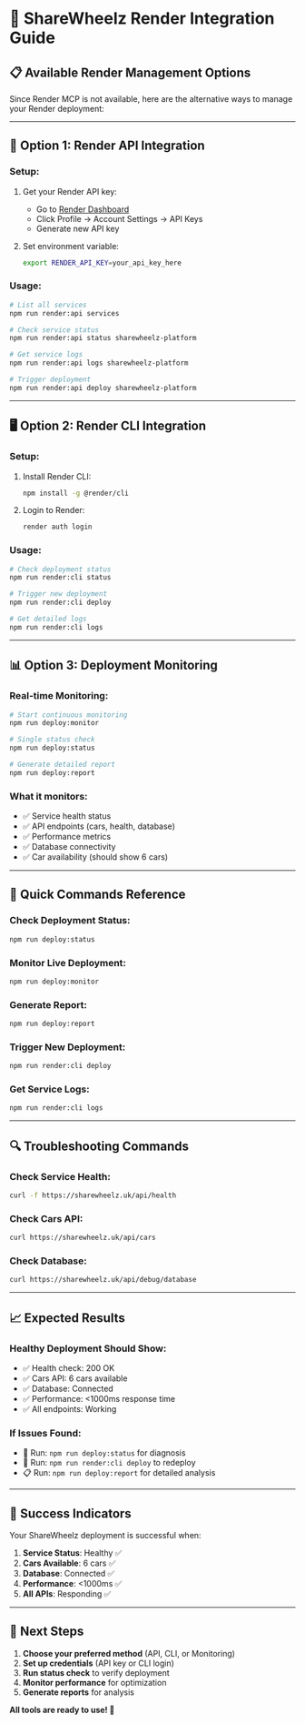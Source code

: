 # 🚀 ShareWheelz Render Integration Guide

## 📋 **Available Render Management Options**

Since Render MCP is not available, here are the alternative ways to manage your Render deployment:

---

## 🔧 **Option 1: Render API Integration**

### **Setup:**
1. Get your Render API key:
   - Go to [Render Dashboard](https://render.com/dashboard)
   - Click Profile → Account Settings → API Keys
   - Generate new API key

2. Set environment variable:
   ```bash
   export RENDER_API_KEY=your_api_key_here
   ```

### **Usage:**
```bash
# List all services
npm run render:api services

# Check service status
npm run render:api status sharewheelz-platform

# Get service logs
npm run render:api logs sharewheelz-platform

# Trigger deployment
npm run render:api deploy sharewheelz-platform
```

---

## 🖥️ **Option 2: Render CLI Integration**

### **Setup:**
1. Install Render CLI:
   ```bash
   npm install -g @render/cli
   ```

2. Login to Render:
   ```bash
   render auth login
   ```

### **Usage:**
```bash
# Check deployment status
npm run render:cli status

# Trigger new deployment
npm run render:cli deploy

# Get detailed logs
npm run render:cli logs
```

---

## 📊 **Option 3: Deployment Monitoring**

### **Real-time Monitoring:**
```bash
# Start continuous monitoring
npm run deploy:monitor

# Single status check
npm run deploy:status

# Generate detailed report
npm run deploy:report
```

### **What it monitors:**
- ✅ Service health status
- ✅ API endpoints (cars, health, database)
- ✅ Performance metrics
- ✅ Database connectivity
- ✅ Car availability (should show 6 cars)

---

## 🎯 **Quick Commands Reference**

### **Check Deployment Status:**
```bash
npm run deploy:status
```

### **Monitor Live Deployment:**
```bash
npm run deploy:monitor
```

### **Generate Report:**
```bash
npm run deploy:report
```

### **Trigger New Deployment:**
```bash
npm run render:cli deploy
```

### **Get Service Logs:**
```bash
npm run render:cli logs
```

---

## 🔍 **Troubleshooting Commands**

### **Check Service Health:**
```bash
curl -f https://sharewheelz.uk/api/health
```

### **Check Cars API:**
```bash
curl https://sharewheelz.uk/api/cars
```

### **Check Database:**
```bash
curl https://sharewheelz.uk/api/debug/database
```

---

## 📈 **Expected Results**

### **Healthy Deployment Should Show:**
- ✅ Health check: 200 OK
- ✅ Cars API: 6 cars available
- ✅ Database: Connected
- ✅ Performance: <1000ms response time
- ✅ All endpoints: Working

### **If Issues Found:**
- 🔧 Run: `npm run deploy:status` for diagnosis
- 🚀 Run: `npm run render:cli deploy` to redeploy
- 📋 Run: `npm run deploy:report` for detailed analysis

---

## 🎉 **Success Indicators**

Your ShareWheelz deployment is successful when:
1. **Service Status**: Healthy ✅
2. **Cars Available**: 6 cars ✅
3. **Database**: Connected ✅
4. **Performance**: <1000ms ✅
5. **All APIs**: Responding ✅

---

## 🚀 **Next Steps**

1. **Choose your preferred method** (API, CLI, or Monitoring)
2. **Set up credentials** (API key or CLI login)
3. **Run status check** to verify deployment
4. **Monitor performance** for optimization
5. **Generate reports** for analysis

**All tools are ready to use! 🎯**
